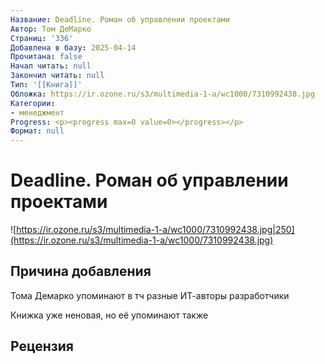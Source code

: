 ```yaml
---
Название: Deadline. Роман об управлении проектами
Автор: Том ДеМарко
Страниц: '336'
Добавлена в базу: 2025-04-14
Прочитана: false
Начал читать: null
Закончил читать: null
Тип: '[[Книга]]'
Обложка: https://ir.ozone.ru/s3/multimedia-1-a/wc1000/7310992438.jpg
Категории:
- менеджмент
Progress: <p><progress max=0 value=0></progress></p>
Формат: null
---
```

# Deadline. Роман об управлении проектами

![https://ir.ozone.ru/s3/multimedia-1-a/wc1000/7310992438.jpg|250](https://ir.ozone.ru/s3/multimedia-1-a/wc1000/7310992438.jpg)

## Причина добавления

Тома Демарко упоминают в тч разные ИТ-авторы разработчики

Книжка уже неновая, но её упоминают также
## Рецензия